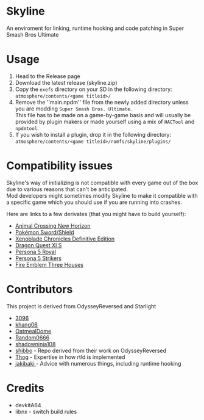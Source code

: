 # Skyline
An enviroment for linking, runtime hooking and code patching in Super Smash Bros Ultimate

# Usage
1. Head to the Release page
2. Download the latest release (skyline.zip)
3. Copy the ``exefs`` directory on your SD in the following directory: ``atmosphere/contents/<game titleid>/``
4. Remove the ''main.npdm'' file from the newly added directory unless you are modding ``Super Smash Bros. Ultimate``.  
This file has to be made on a game-by-game basis and will usually be provided by plugin makers or made yourself using a mix of ``HACTool`` and ``npdmtool``.
5. If you wish to install a plugin, drop it in the following directory: ``atmosphere/contents/<game titleid>/romfs/skyline/plugins/``

# Compatibility issues
Skyline's way of initializing is not compatible with every game out of the box due to various reasons that can't be anticipated.  
Mod developers might sometimes modify Skyline to make it compatible with a specific game which you should use if you are running into crashes.

Here are links to a few derivates (that you might have to build yourself):
- [Animal Crossing New Horizon](https://github.com/3096/skyline)
- [Pokémon Sword/Shield](https://github.com/3096/skyline/tree/sword)
- [Xenoblade Chronicles Definitive Edition](https://github.com/3096/skyline/tree/xde)
- [Dragon Quest XI S](https://github.com/3096/skyline/tree/jack)
- [Persona 5 Royal](https://github.com/Raytwo/p5rcbt)
- [Persona 5 Strikers](https://github.com/Raytwo/masquerade-rs)
- [Fire Emblem Three Houses](https://github.com/three-houses-research-team/aldebaran-rs)

# Contributors
This project is derived from OdysseyReversed and Starlight
- [3096](https://github.com/3096)
- [khang06](https://github.com/khang06)
- [OatmealDome](https://github.com/OatmealDome)
- [Random0666](https://github.com/random0666)
- [shadowninja108](https://github.com/shadowninja108)
- [shibbo](https://github.com/shibbo) - Repo derived from their work on OdysseyReversed
- [Thog](https://github.com/Thog) - Expertise in how rtld is implemented
- [jakibaki ](https://github.com/jakibaki) - Advice with numerous things, including runtime hooking

# Credits
- devkitA64
- libnx - switch build rules
